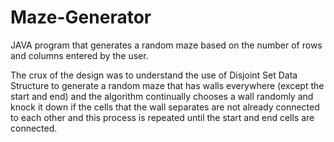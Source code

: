 # Maze-Generator

JAVA program that generates a random maze based on the number of rows and columns entered 
by the user.

  The crux of the design was to understand the use of Disjoint Set Data Structure to generate a 
random maze that has walls everywhere (except the start and end) and the algorithm continually 
chooses a wall randomly and knock it down if the cells that the wall separates are not already 
connected to each other and this process is repeated until the start and end cells are connected.
